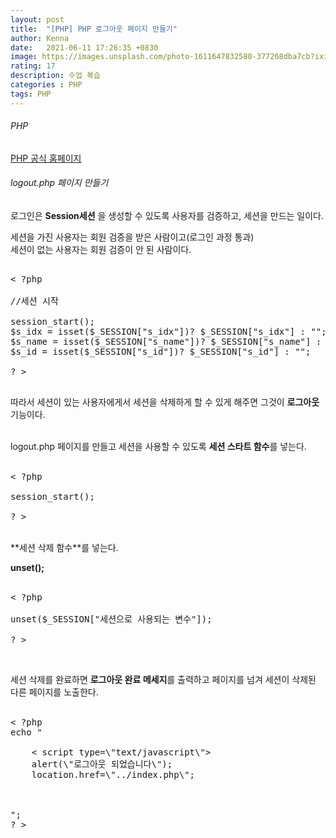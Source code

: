 ```yaml
---
layout: post
title:  "[PHP] PHP 로그아웃 페이지 만들기"
author: Kenna
date:   2021-06-11 17:26:35 +0830
image: https://images.unsplash.com/photo-1611647832580-377268dba7cb?ixid=MnwxMjA3fDB8MHxzZWFyY2h8OHx8cGhwfGVufDB8fDB8fA%3D%3D&ixlib=rb-1.2.1&auto=format&fit=crop&w=500&q=60
rating: 17
description: 수업 복습
categories : PHP
tags: PHP
---
```


###### PHP
[PHP 공식 홈페이지]("https://www.php.net/")

###### logout.php 페이지 만들기

로그인은 **Session세션** 을 생성할 수 있도록 사용자를 검증하고, 세션을 만드는 일이다.

세션을 가진 사용자는 회원 검증을 받은 사람이고(로그인 과정 통과)<br>
세션이 없는 사용자는 회원 검증이 안 된 사람이다.

<pre>

< ?php

//세션 시작

session_start();
$s_idx = isset($_SESSION["s_idx"])? $_SESSION["s_idx"] : ""; 
$s_name = isset($_SESSION["s_name"])? $_SESSION["s_name"] : ""; 
$s_id = isset($_SESSION["s_id"])? $_SESSION["s_id"] : ""; 

? >

</pre>


따라서 세션이 있는 사용자에게서 세션을 삭제하게 할 수 있게 해주면 그것이 **로그아웃**기능이다.<br><br>



logout.php 페이지를 만들고
세션을 사용할 수 있도록 **세션 스타트 함수**를 넣는다.
<br><br>
<pre>
< ?php

session_start();

? >
</pre>
<br>
**세션 삭제 함수**를 넣는다.

**unset();** 
<br><br>
<pre>
< ?php

unset($_SESSION["세션으로 사용되는 변수"]);

? >
</pre>
<br>

세션 삭제를 완료하면 **로그아웃 완료 메세지**를 출력하고 페이지를 넘겨 세션이 삭제된 다른 페이지를 노출한다.
<br><br>
<pre>
< ?php
echo "

    < script type=\"text/javascript\">
    alert(\"로그아웃 되었습니다\");
    location.href=\"../index.php\";

    </ script> 
    
";
? >
</pre>

